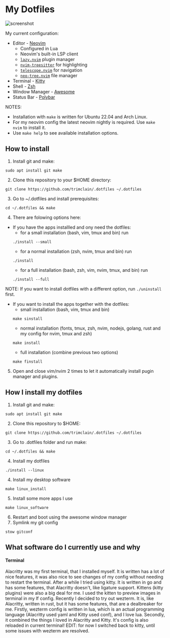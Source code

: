 # My Dotfiles

![screenshot](https://user-images.githubusercontent.com/84108846/194804318-319eac9f-f69d-45dc-a4c1-fbd396bcef59.png)

My current configuration:
- Editor - [Neovim](https://neovim.io)
    - Configured in Lua
    - Neovim's built-in LSP client
    - [`lazy.nvim`](https://github.com/folke/lazy.nvim) plugin manager
    - [`nvim-treesitter`](https://github.com/nvim-treesitter/nvim-treesitter/) for highlighting
    - [`telescope.nvim`](https://github.com/nvim-telescope/telescope.nvim) for navigation
    - [`neo-tree.nvim`](https://github.com/nvim-neo-tree/neo-tree.nvim) file manager
- Terminal - [Kitty](https://sw.kovidgoyal.net/kitty/)
- Shell - [Zsh](https://www.zsh.org)
- Window Manager - [Awesome](https://awesomewm.org/)
- Status Bar - [Polybar](https://polybar.github.io/)

NOTES:
- Installation with `make` is written for Ubuntu 22.04 and Arch Linux.
- For my neovim config the latest neovim nightly is required. Use `make nvim` to install it.
- Use `make help` to see available installation options.


## How to install

1. Install git and make:
```
sudo apt install git make
```
2. Clone this repository to your $HOME directory:
```
git clone https://github.com/trimclain/.dotfiles ~/.dotfiles
```
3. Go to ~/.dotfiles and install prerequisites:
```
cd ~/.dotfiles && make
```
4. There are folowing options here:
- If you have the apps installled and ony need the dotfiles:
    - for a small installation (bash, vim, tmux and bin) run
    ```
    ./install --small
    ```
    - for a normal installation (zsh, nvim, tmux and bin) run
    ```
    ./install
    ```
    - for a full installation (bash, zsh, vim, nvim, tmux, and bin) run
    ```
    ./install --full
    ```
NOTE: If you want to install dotfiles with a different option, run `./uninstall` first.
- If you want to install the apps together with the dotfiles:
    - small installation (bash, vim, tmux and bin)
    ```
    make sinstall
    ```
    - normal installation (fonts, tmux, zsh, nvim, nodejs, golang, rust and my config for nvim, tmux and zsh)
    ```
    make install
    ```
    - full installation (combine previous two options)
    ```
    make finstall
    ```
5. Open and close vim/nvim 2 times to let it automatically install pugin manager and plugins. <br>


## How I install my dotfiles

1. Install git and make:
```
sudo apt install git make
```
2. Clone this repository to $HOME:
```
git clone https://github.com/trimclain/.dotfiles ~/.dotfiles
```
3. Go to .dotfiles folder and run make:
```
cd ~/.dotfiles && make
```
4. Install my dotfiles
```
./install --linux
```
4. Install my desktop software
```
make linux_install
```
5. Install some more apps I use
```
make linux_software
```
6. Restart and boot using the awesome window manager
7. Symlink my git config
```
stow gitconf
```

## What software do I currently use and why

#### Terminal
Alacritty was my first terminal, that I installed myself. It is written has a lot of nice features, it was also
nice to see changes of my config without needing to restart the terminal.
After a while I tried using kitty. It is written in go and has some features, that Alacritty doesn't, like ligature support. Kittens (kitty plugins)
were also a big deal for me. I used the kitten to preview images in terminal in my lf config.
Recently I decided to try out wezterm. It is, like Alacritty, written in rust, but it has some features, that are a dealbreaker for me.
Firstly, wezterm config is written in lua, which is an actual programming language (Alacritty used yaml and Kitty used conf),
and I love lua. Secondly, it combined the things I loved in Alacritty and Kitty. It's config is also reloaded in current terminal!
EDIT: for now I switched back to kitty, until some issues with wezterm are resolved.
